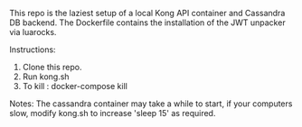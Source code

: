 This repo is the laziest setup of a local Kong API container and Cassandra DB backend.
The Dockerfile contains the installation of the JWT unpacker via luarocks.

Instructions:
1. Clone this repo.
2. Run kong.sh
3. To kill : docker-compose kill

Notes:
The cassandra container may take a while to start, if your computers slow, modify kong.sh to increase 'sleep 15' as required.
